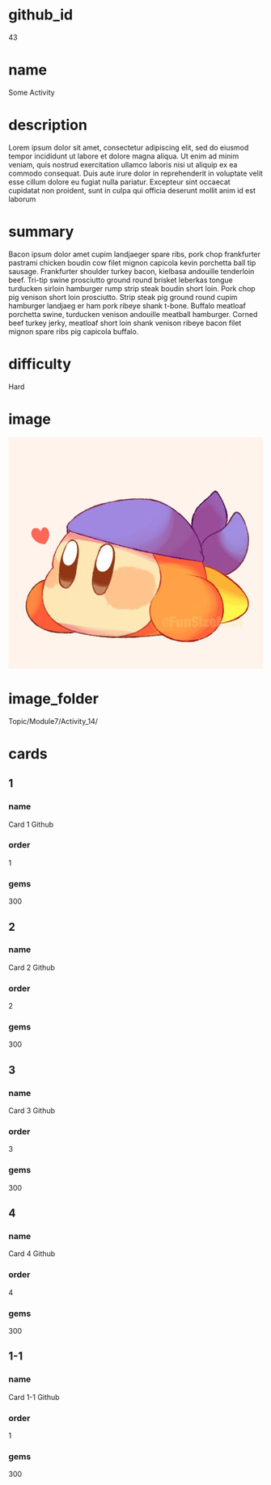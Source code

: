 # github_id
43

# name
Some Activity

# description
Lorem ipsum dolor sit amet, consectetur adipiscing elit, sed do eiusmod tempor incididunt ut labore et dolore magna aliqua. Ut enim ad minim veniam, quis nostrud exercitation ullamco laboris nisi ut aliquip ex ea commodo consequat. Duis aute irure dolor in reprehenderit in voluptate velit esse cillum dolore eu fugiat nulla pariatur. Excepteur sint occaecat cupidatat non proident, sunt in culpa qui officia deserunt mollit anim id est laborum            
 
# summary
Bacon ipsum dolor amet cupim landjaeger spare ribs, pork chop frankfurter pastrami chicken boudin cow filet mignon capicola kevin porchetta ball tip sausage. Frankfurter shoulder  turkey bacon, kielbasa andouille tenderloin beef. Tri-tip swine prosciutto ground round brisket leberkas tongue turducken sirloin hamburger rump strip steak boudin short loin. Pork chop pig venison short loin prosciutto. Strip steak pig ground round cupim hamburger landjaeg er ham pork ribeye shank t-bone. Buffalo meatloaf porchetta swine, turducken venison andouille meatball hamburger. Corned beef turkey jerky, meatloaf short loin shank venison ribeye bacon filet mignon spare ribs pig capicola buffalo.  
    
# difficulty
Hard

# image
<img src="images/bandanna.jpg">

# image_folder
Topic/Module7/Activity_14/

# cards
 
## 1

### name
Card 1 Github

### order
1 

### gems
300

## 2

### name
Card 2 Github

### order
2

### gems
300

## 3

### name
Card 3 Github

### order
3

### gems
300

## 4

### name
Card 4 Github

### order
4

### gems
300

## 1-1

### name
Card 1-1 Github

### order
1

### gems
300

